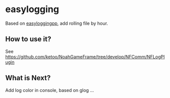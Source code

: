 # easylogging
Based on [easyloggingpp](https://github.com/easylogging/easyloggingpp), add rolling file by hour.

How to use it?
-------------------
See https://github.com/ketoo/NoahGameFrame/tree/develop/NFComm/NFLogPlugin


What is Next?
-------------------
Add log color in console, based on glog
...
